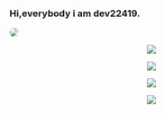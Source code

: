 ### Hi,everybody i am dev22419.

<a href='https://www.linkpicture.com/view.php?img=LPic606d369c26342937531865'><img src='https://mpng.subpng.com/20180715/qeh/kisspng-white-hat-security-hacker-black-hat-briefings-comp-white-hat-hacker-icon-5b4b6fa28c83a9.7431898115316704345756.jpg' type='image' style="border-radius: 60%;"></a>

<p align="center">
<img src="https://3zpzsfcsbqqzfed6cxt0ng-on.drv.tw/h.gif" type='image'>
</p>

<p align="center">
<img src='https://img.shields.io/badge/GitHub-dev22419-green?style=for-the-badge&logo=GitHub' type='image'>
</p>
<p align="center">
<a href='https://dev22419.blogspot.com/?m=1'><img src='https://img.shields.io/badge/Website-visit-green?style=for-the-badge&logo=google' type='image'></a>
</p>
<p align="center">
<a href=''><img src='https://img.shields.io/badge/Youtube-channel-green?style=for-the-badge&logo=youtube' type='image'></a>
</p>

